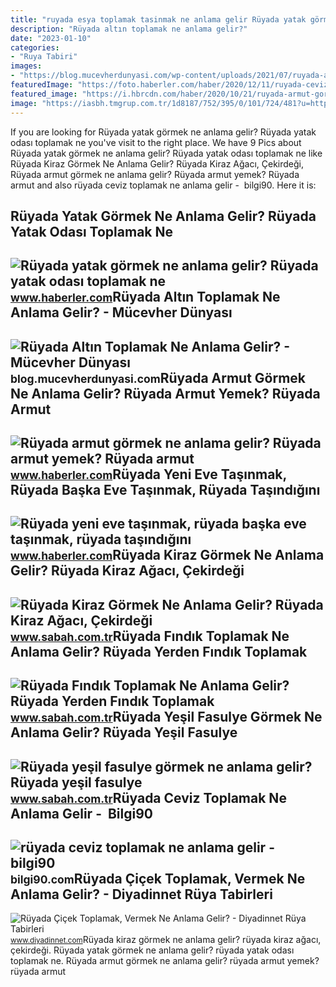 ```yaml
---
title: "ruyada esya toplamak tasinmak ne anlama gelir Rüyada yatak görmek ne anlama gelir? rüyada yatak odası toplamak ne"
description: "Rüyada altın toplamak ne anlama gelir?"
date: "2023-01-10"
categories:
- "Ruya Tabiri"
images:
- "https://blog.mucevherdunyasi.com/wp-content/uploads/2021/07/ruyada-altin-toplamak-1.jpg"
featuredImage: "https://foto.haberler.com/haber/2020/12/11/ruyada-ceviz-toplamak-ne-anlama-gelir-ruyada-13794667_3139_amp.jpg"
featured_image: "https://i.hbrcdn.com/haber/2020/10/21/ruyada-armut-gormek-ne-anlama-gelir-ruyada-armut-13682502_3881_amp.jpg"
image: "https://iasbh.tmgrup.com.tr/1d8187/752/395/0/101/724/481?u=https://isbh.tmgrup.com.tr/sbh/2021/10/08/ruyada-findik-toplamak-ne-anlama-gelir-ruyada-yesil-findik-toplamak-ne-demek-1633692212991.jpg"
---
```


If you are looking for Rüyada yatak görmek ne anlama gelir? Rüyada yatak odası toplamak ne you've visit to the right place. We have 9 Pics about Rüyada yatak görmek ne anlama gelir? Rüyada yatak odası toplamak ne like Rüyada Kiraz Görmek Ne Anlama Gelir? Rüyada Kiraz Ağacı, Çekirdeği, Rüyada armut görmek ne anlama gelir? Rüyada armut yemek? Rüyada armut and also rüyada ceviz toplamak ne anlama gelir - ️ bilgi90. Here it is:

Rüyada Yatak Görmek Ne Anlama Gelir? Rüyada Yatak Odası Toplamak Ne
-------------------------------------------------------------------

 ![Rüyada yatak görmek ne anlama gelir? Rüyada yatak odası toplamak ne](https://i.hbrcdn.com/haber/2020/10/21/ruyada-yatak-gormek-ne-anlama-gelir-ruyada-yatak-13682597_9660_amp.jpg) <small>www.haberler.com</small>Rüyada Altın Toplamak Ne Anlama Gelir? - Mücevher Dünyası
---------------------------------------------------------

 ![Rüyada Altın Toplamak Ne Anlama Gelir? - Mücevher Dünyası](https://blog.mucevherdunyasi.com/wp-content/uploads/2021/07/ruyada-altin-toplamak-1.jpg) <small>blog.mucevherdunyasi.com</small>Rüyada Armut Görmek Ne Anlama Gelir? Rüyada Armut Yemek? Rüyada Armut
---------------------------------------------------------------------

 ![Rüyada armut görmek ne anlama gelir? Rüyada armut yemek? Rüyada armut](https://i.hbrcdn.com/haber/2020/10/21/ruyada-armut-gormek-ne-anlama-gelir-ruyada-armut-13682502_3881_amp.jpg) <small>www.haberler.com</small>Rüyada Yeni Eve Taşınmak, Rüyada Başka Eve Taşınmak, Rüyada Taşındığını
-----------------------------------------------------------------------

 ![Rüyada yeni eve taşınmak, rüyada başka eve taşınmak, rüyada taşındığını](https://i.hbrcdn.com/haber/2021/09/13/ruyada-yeni-eve-tasinmak-ruyada-baska-eve-14391829_3345_amp.jpg) <small>www.haberler.com</small>Rüyada Kiraz Görmek Ne Anlama Gelir? Rüyada Kiraz Ağacı, Çekirdeği
------------------------------------------------------------------

 ![Rüyada Kiraz Görmek Ne Anlama Gelir? Rüyada Kiraz Ağacı, Çekirdeği](https://iasbh.tmgrup.com.tr/7aeba8/752/395/0/33/724/413?u=https://isbh.tmgrup.com.tr/sbh/2022/04/22/ruyada-kiraz-gormek-ne-anlama-gelir-ruyada-kiraz-agaci-gormek-dalindan-toplamak-yemek-anlami-1650638049766.jpg) <small>www.sabah.com.tr</small>Rüyada Fındık Toplamak Ne Anlama Gelir? Rüyada Yerden Fındık Toplamak
---------------------------------------------------------------------

 ![Rüyada Fındık Toplamak Ne Anlama Gelir? Rüyada Yerden Fındık Toplamak](https://iasbh.tmgrup.com.tr/1d8187/752/395/0/101/724/481?u=https://isbh.tmgrup.com.tr/sbh/2021/10/08/ruyada-findik-toplamak-ne-anlama-gelir-ruyada-yesil-findik-toplamak-ne-demek-1633692212991.jpg) <small>www.sabah.com.tr</small>Rüyada Yeşil Fasulye Görmek Ne Anlama Gelir? Rüyada Yeşil Fasulye
-----------------------------------------------------------------

 ![Rüyada yeşil fasulye görmek ne anlama gelir? Rüyada yeşil fasulye](https://iasbh.tmgrup.com.tr/11c606/752/395/0/101/724/482?u=https://isbh.tmgrup.com.tr/sbh/2021/08/31/ruyada-yesil-fasulye-gormek-ne-anlama-gelir-ruyada-yesil-fasulye-toplamak-ne-demek-1630409802830.jpg) <small>www.sabah.com.tr</small>Rüyada Ceviz Toplamak Ne Anlama Gelir - ️ Bilgi90
-------------------------------------------------

 ![rüyada ceviz toplamak ne anlama gelir - ️ bilgi90](https://foto.haberler.com/haber/2020/12/11/ruyada-ceviz-toplamak-ne-anlama-gelir-ruyada-13794667_3139_amp.jpg) <small>bilgi90.com</small>Rüyada Çiçek Toplamak, Vermek Ne Anlama Gelir? - Diyadinnet Rüya Tabirleri
--------------------------------------------------------------------------

 ![Rüyada Çiçek Toplamak, Vermek Ne Anlama Gelir? - Diyadinnet Rüya Tabirleri](https://www.diyadinnet.com/d/ruya/ruyada-cicek-toplamak-vermek-ne-anlama-gelir-3851.jpg) <small>www.diyadinnet.com</small>Rüyada kiraz görmek ne anlama gelir? rüyada kiraz ağacı, çekirdeği. Rüyada yatak görmek ne anlama gelir? rüyada yatak odası toplamak ne. Rüyada armut görmek ne anlama gelir? rüyada armut yemek? rüyada armut
